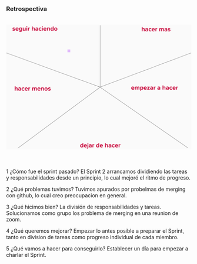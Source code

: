 <h3>Retrospectiva</h3>
<br>

<img src="/site/extra/images/retro2.png">
<br>
<br>
<br>

1 ¿Cómo fue el sprint pasado? El Sprint 2 arrancamos dividiendo las tareas y responsabilidades desde un principio, lo cual mejoró el ritmo de progreso.

2 ¿Qué problemas tuvimos? Tuvimos apurados por probelmas de merging con github, lo cual creo preocupacion en general.

3 ¿Qué hicimos bien? La división de responsabilidades y tareas. Solucionamos como grupo los problema de merging en una reunion de zoom.

4 ¿Qué queremos mejorar? Empezar lo antes posible a preparar el Sprint, tanto en division de tareas como progreso individual de cada miembro.

5 ¿Qué vamos a hacer para conseguirlo? Establecer un día para empezar a charlar el Sprint.
